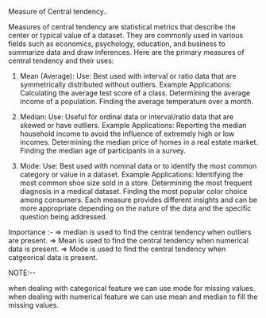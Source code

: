    Measure of Central tendency..

Measures of central tendency are statistical metrics that describe the center or typical value of a dataset.
They are commonly used in various fields such as economics, psychology, education, and business to summarize
data and draw inferences. Here are the primary measures of central tendency and their uses:

1. Mean (Average):
    Use: Best used with interval or ratio data that are symmetrically distributed without outliers.
    Example Applications:
    Calculating the average test score of a class.
    Determining the average income of a population.
    Finding the average temperature over a month.

2. Median:
    Use: Useful for ordinal data or interval/ratio data that are skewed or have outliers.
    Example Applications:
    Reporting the median household income to avoid the influence of extremely high or low incomes.
    Determining the median price of homes in a real estate market.
    Finding the median age of participants in a survey.

3. Mode:
Use: Best used with nominal data or to identify the most common category or value in a dataset.
Example Applications:
Identifying the most common shoe size sold in a store.
Determining the most frequent diagnosis in a medical dataset.
Finding the most popular color choice among consumers.
Each measure provides different insights and can be more appropriate depending on the nature of the
 data and the specific question being addressed.

Importance :-
 => median is used to find the central tendency when outliers are present.
 => Mean is used to find the central tendency when numerical data is present.
 => Mode is used to find the central tendency when catgeorical data is present.

NOTE:--

 when dealing with categorical feature we can use mode for missing values.
 when dealing with numerical feature we can use mean and median to fill the missing values.
